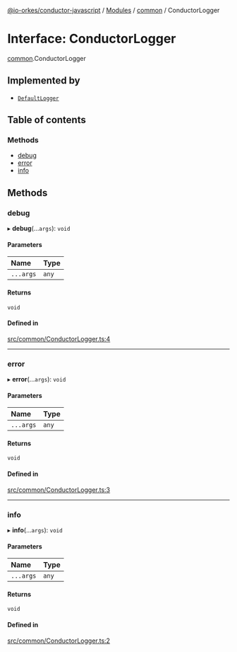 [@io-orkes/conductor-javascript](../README.md) / [Modules](../modules.md) / [common](../modules/common.md) / ConductorLogger

# Interface: ConductorLogger

[common](../modules/common.md).ConductorLogger

## Implemented by

- [`DefaultLogger`](../classes/common.DefaultLogger.md)

## Table of contents

### Methods

- [debug](common.ConductorLogger.md#debug)
- [error](common.ConductorLogger.md#error)
- [info](common.ConductorLogger.md#info)

## Methods

### debug

▸ **debug**(...`args`): `void`

#### Parameters

| Name | Type |
| :------ | :------ |
| `...args` | `any` |

#### Returns

`void`

#### Defined in

[src/common/ConductorLogger.ts:4](https://github.com/conductor-sdk/conductor-javascript/blob/dbd8275/src/common/ConductorLogger.ts#L4)

___

### error

▸ **error**(...`args`): `void`

#### Parameters

| Name | Type |
| :------ | :------ |
| `...args` | `any` |

#### Returns

`void`

#### Defined in

[src/common/ConductorLogger.ts:3](https://github.com/conductor-sdk/conductor-javascript/blob/dbd8275/src/common/ConductorLogger.ts#L3)

___

### info

▸ **info**(...`args`): `void`

#### Parameters

| Name | Type |
| :------ | :------ |
| `...args` | `any` |

#### Returns

`void`

#### Defined in

[src/common/ConductorLogger.ts:2](https://github.com/conductor-sdk/conductor-javascript/blob/dbd8275/src/common/ConductorLogger.ts#L2)
